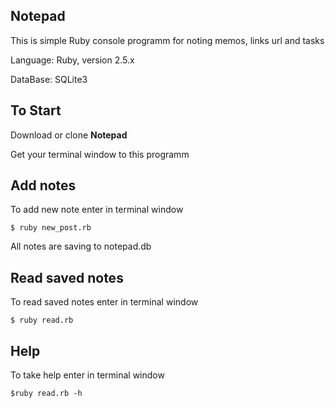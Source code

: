 ## Notepad
This is simple Ruby console programm for noting memos, links url and tasks

Language: Ruby, version 2.5.x

DataBase: SQLite3

## To Start
Download or clone **Notepad**

Get your terminal window to this programm

## Add notes
To add new note enter in terminal window

```
$ ruby new_post.rb
```

All notes are saving to notepad.db

## Read saved notes
To read saved notes enter in terminal window

```
$ ruby read.rb
```

## Help
To take help enter in terminal window

```
$ruby read.rb -h
```
